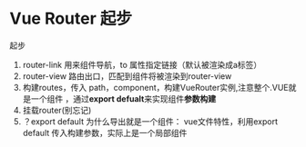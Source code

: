 # Vue Router 起步

起步
1. router-link 用来组件导航，to 属性指定链接（默认被渲染成a标签）
2. router-view 路由出口，匹配到组件将被渲染到router-view
3. 构建routes，传入 path，component，构建VueRouter实例,注意整个.VUE就是一个组件 ，通过**export defualt**来实现组件**参数构建**
4. 挂载router(别忘记)
5. ？export default 为什么导出就是一个组件： vue文件特性，利用export default 传入构建参数，实际上是一个局部组件

